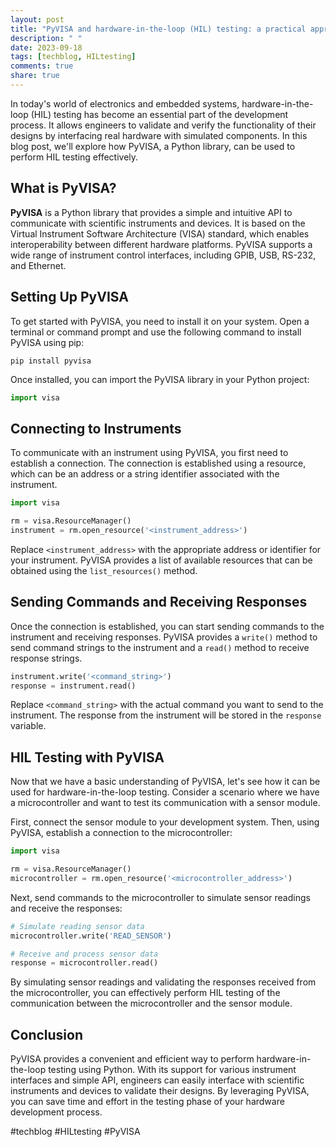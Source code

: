 ```yaml
---
layout: post
title: "PyVISA and hardware-in-the-loop (HIL) testing: a practical approach"
description: " "
date: 2023-09-18
tags: [techblog, HILtesting]
comments: true
share: true
---
```


In today's world of electronics and embedded systems, hardware-in-the-loop (HIL) testing has become an essential part of the development process. It allows engineers to validate and verify the functionality of their designs by interfacing real hardware with simulated components. In this blog post, we'll explore how PyVISA, a Python library, can be used to perform HIL testing effectively.

## What is PyVISA?

**PyVISA** is a Python library that provides a simple and intuitive API to communicate with scientific instruments and devices. It is based on the Virtual Instrument Software Architecture (VISA) standard, which enables interoperability between different hardware platforms. PyVISA supports a wide range of instrument control interfaces, including GPIB, USB, RS-232, and Ethernet.

## Setting Up PyVISA

To get started with PyVISA, you need to install it on your system. Open a terminal or command prompt and use the following command to install PyVISA using pip:

```shell
pip install pyvisa
```

Once installed, you can import the PyVISA library in your Python project:

```python
import visa
```

## Connecting to Instruments

To communicate with an instrument using PyVISA, you first need to establish a connection. The connection is established using a resource, which can be an address or a string identifier associated with the instrument.

```python
import visa

rm = visa.ResourceManager()
instrument = rm.open_resource('<instrument_address>')
```

Replace `<instrument_address>` with the appropriate address or identifier for your instrument. PyVISA provides a list of available resources that can be obtained using the `list_resources()` method.

## Sending Commands and Receiving Responses

Once the connection is established, you can start sending commands to the instrument and receiving responses. PyVISA provides a `write()` method to send command strings to the instrument and a `read()` method to receive response strings.

```python
instrument.write('<command_string>')
response = instrument.read()
```

Replace `<command_string>` with the actual command you want to send to the instrument. The response from the instrument will be stored in the `response` variable.

## HIL Testing with PyVISA

Now that we have a basic understanding of PyVISA, let's see how it can be used for hardware-in-the-loop testing. Consider a scenario where we have a microcontroller and want to test its communication with a sensor module.

First, connect the sensor module to your development system. Then, using PyVISA, establish a connection to the microcontroller:

```python
import visa

rm = visa.ResourceManager()
microcontroller = rm.open_resource('<microcontroller_address>')
```

Next, send commands to the microcontroller to simulate sensor readings and receive the responses:

```python
# Simulate reading sensor data
microcontroller.write('READ_SENSOR')

# Receive and process sensor data
response = microcontroller.read()
```

By simulating sensor readings and validating the responses received from the microcontroller, you can effectively perform HIL testing of the communication between the microcontroller and the sensor module.

## Conclusion

PyVISA provides a convenient and efficient way to perform hardware-in-the-loop testing using Python. With its support for various instrument interfaces and simple API, engineers can easily interface with scientific instruments and devices to validate their designs. By leveraging PyVISA, you can save time and effort in the testing phase of your hardware development process.

#techblog #HILtesting #PyVISA
